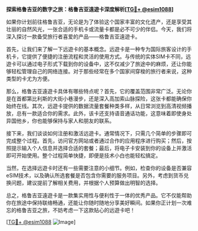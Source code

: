 **探索格鲁吉亚的数字之旅：格鲁吉亚遠遊卡深度解析[[TG💪+ @esim1088](https://t.me/s/esim1088)]**

如果你计划前往格鲁吉亚，无论是为了体验这个国家丰富的文化遗产，还是享受其壮丽的自然风光，一张合适的手机卡或流量卡都是必不可少的伴侣。今天，我们将深入探讨一款备受旅行者喜爱的产品——格鲁吉亚遠遊卡。

首先，让我们来了解一下远遊卡的基本概念。远遊卡是一种专为国际旅客设计的手机卡，它提供了便捷的注册流程和灵活的使用方式。与传统的实体SIM卡不同，远遊卡可以通过电子形式下载到你的设备中，这不仅减少了旅途中的麻烦，还让你能够轻松管理自己的网络连接。对于那些经常在多个国家间穿梭的旅行者来说，这种类型的卡尤为方便。

那么，格鲁吉亚遠遊卡具体有哪些特点呢？首先，它的覆盖范围非常广泛。无论你是在首都第比利斯的大街小巷漫步，还是深入高加索山脉探险，这张卡都能确保你始终在线。其次，远遊卡提供的数据流量套餐种类多样，从日常浏览到高清视频播放，总有一款适合你的需求。此外，该卡还支持语音通话功能，这意味着即使身处异国他乡，你也能够保持与家人和朋友的联系。

接下来，我们谈谈如何注册和激活远遊卡。通常情况下，只需几个简单的步骤即可完成整个过程。首先，访问官方网站或者通过合作的应用程序进行购买；然后，按照提示输入个人信息并选择合适的套餐；最后，将电子卡安装到你的设备上并激活即可开始使用。整个过程简单快捷，即便是技术小白也能轻松搞定。

当然，在选择远遊卡时还有一些需要注意的小细节。例如，检查你的设备是否兼容eSIM技术，以及确认所选套餐是否包含你需要的服务项目。另外，考虑到货币兑换问题，建议提前了解相关费用，并根据个人预算做出明智的选择。

总之，格鲁吉亚遠遊卡是一款集实用性与便利性于一体的优秀产品。它不仅能帮助你在旅途中保持联络畅通，还能让你随时随地分享美好瞬间。如果你正计划一次难忘的格鲁吉亚之旅，不妨考虑一下这款贴心的远遊卡吧！

[[TG💪+ @esim1088](https://t.me/s/esim1088) ![Image](https://i.postimg.cc/4NQfJmqS/Snipaste-2025-05-13-00-14-12.png)]